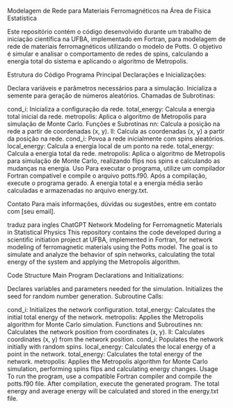 Modelagem de Rede para Materiais Ferromagnéticos na Área de Física Estatística

Este repositório contém o código desenvolvido durante um trabalho de iniciação científica na UFBA, implementado em Fortran, para modelagem de rede de materiais ferromagnéticos utilizando o modelo de Potts. O objetivo é simular e analisar o comportamento de redes de spins, calculando a energia total do sistema e aplicando o algoritmo de Metropolis.

Estrutura do Código
Programa Principal
Declarações e Inicializações:

Declara variáveis e parâmetros necessários para a simulação.
Inicializa a semente para geração de números aleatórios.
Chamadas de Subrotinas:

cond_i: Inicializa a configuração da rede.
total_energy: Calcula a energia total inicial da rede.
metropolis: Aplica o algoritmo de Metropolis para simulação de Monte Carlo.
Funções e Subrotinas
nn: Calcula a posição na rede a partir de coordenadas (x, y).
ll: Calcula as coordenadas (x, y) a partir da posição na rede.
cond_i: Povoa a rede inicialmente com spins aleatórios.
local_energy: Calcula a energia local de um ponto na rede.
total_energy: Calcula a energia total da rede.
metropolis: Aplica o algoritmo de Metropolis para simulação de Monte Carlo, realizando flips nos spins e calculando as mudanças na energia.
Uso
Para executar o programa, utilize um compilador Fortran compatível e compile o arquivo potts.f90. Após a compilação, execute o programa gerado. A energia total e a energia média serão calculadas e armazenadas no arquivo energy.txt.

Contato
Para mais informações, dúvidas ou sugestões, entre em contato com [seu email].





traduz para ingles
ChatGPT
Network Modeling for Ferromagnetic Materials in Statistical Physics
This repository contains the code developed during a scientific initiation project at UFBA, implemented in Fortran, for network modeling of ferromagnetic materials using the Potts model. The goal is to simulate and analyze the behavior of spin networks, calculating the total energy of the system and applying the Metropolis algorithm.

Code Structure
Main Program
Declarations and Initializations:

Declares variables and parameters needed for the simulation.
Initializes the seed for random number generation.
Subroutine Calls:

cond_i: Initializes the network configuration.
total_energy: Calculates the initial total energy of the network.
metropolis: Applies the Metropolis algorithm for Monte Carlo simulation.
Functions and Subroutines
nn: Calculates the network position from coordinates (x, y).
ll: Calculates coordinates (x, y) from the network position.
cond_i: Populates the network initially with random spins.
local_energy: Calculates the local energy of a point in the network.
total_energy: Calculates the total energy of the network.
metropolis: Applies the Metropolis algorithm for Monte Carlo simulation, performing spins flips and calculating energy changes.
Usage
To run the program, use a compatible Fortran compiler and compile the potts.f90 file. After compilation, execute the generated program. The total energy and average energy will be calculated and stored in the energy.txt file.
